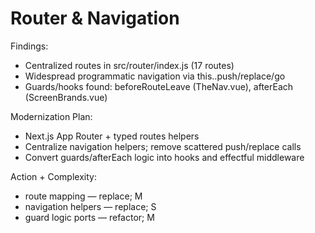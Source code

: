 # Router & Navigation

Findings:
- Centralized routes in src/router/index.js (17 routes)
- Widespread programmatic navigation via this..push/replace/go
- Guards/hooks found: beforeRouteLeave (TheNav.vue), afterEach (ScreenBrands.vue)

Modernization Plan:
- Next.js App Router + typed routes helpers
- Centralize navigation helpers; remove scattered push/replace calls
- Convert guards/afterEach logic into hooks and effectful middleware

Action + Complexity:
- route mapping — replace; M
- navigation helpers — replace; S
- guard logic ports — refactor; M
